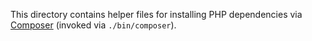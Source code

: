 This directory contains helper files for installing PHP dependencies via [Composer](https://getcomposer.org/) (invoked via `./bin/composer`).
